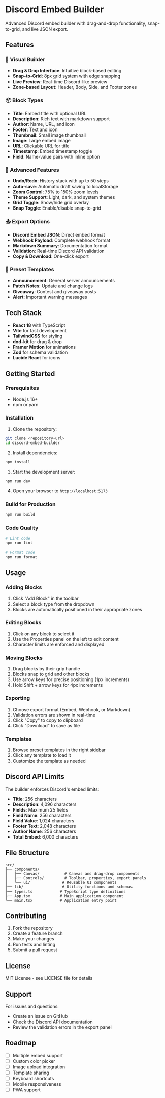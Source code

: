 # Discord Embed Builder

Advanced Discord embed builder with drag-and-drop functionality, snap-to-grid, and live JSON export.

## Features

### 🎨 Visual Builder
- **Drag & Drop Interface**: Intuitive block-based editing
- **Snap-to-Grid**: 8px grid system with edge snapping
- **Live Preview**: Real-time Discord-like preview
- **Zone-based Layout**: Header, Body, Side, and Footer zones

### 📦 Block Types
- **Title**: Embed title with optional URL
- **Description**: Rich text with markdown support
- **Author**: Name, URL, and icon
- **Footer**: Text and icon
- **Thumbnail**: Small image thumbnail
- **Image**: Large embed image
- **URL**: Clickable URL for title
- **Timestamp**: Embed timestamp toggle
- **Field**: Name-value pairs with inline option

### 🔧 Advanced Features
- **Undo/Redo**: History stack with up to 50 steps
- **Auto-save**: Automatic draft saving to localStorage
- **Zoom Control**: 75% to 150% zoom levels
- **Theme Support**: Light, dark, and system themes
- **Grid Toggle**: Show/hide grid overlay
- **Snap Toggle**: Enable/disable snap-to-grid

### 📤 Export Options
- **Discord Embed JSON**: Direct embed format
- **Webhook Payload**: Complete webhook format
- **Markdown Summary**: Documentation format
- **Validation**: Real-time Discord API validation
- **Copy & Download**: One-click export

### 🎯 Preset Templates
- **Announcement**: General server announcements
- **Patch Notes**: Update and change logs
- **Giveaway**: Contest and giveaway posts
- **Alert**: Important warning messages

## Tech Stack

- **React 18** with TypeScript
- **Vite** for fast development
- **TailwindCSS** for styling
- **dnd-kit** for drag & drop
- **Framer Motion** for animations
- **Zod** for schema validation
- **Lucide React** for icons

## Getting Started

### Prerequisites
- Node.js 16+ 
- npm or yarn

### Installation

1. Clone the repository:
```bash
git clone <repository-url>
cd discord-embed-builder
```

2. Install dependencies:
```bash
npm install
```

3. Start the development server:
```bash
npm run dev
```

4. Open your browser to `http://localhost:5173`

### Build for Production

```bash
npm run build
```

### Code Quality

```bash
# Lint code
npm run lint

# Format code
npm run format
```

## Usage

### Adding Blocks
1. Click "Add Block" in the toolbar
2. Select a block type from the dropdown
3. Blocks are automatically positioned in their appropriate zones

### Editing Blocks
1. Click on any block to select it
2. Use the Properties panel on the left to edit content
3. Character limits are enforced and displayed

### Moving Blocks
1. Drag blocks by their grip handle
2. Blocks snap to grid and other blocks
3. Use arrow keys for precise positioning (1px increments)
4. Hold Shift + arrow keys for 4px increments

### Exporting
1. Choose export format (Embed, Webhook, or Markdown)
2. Validation errors are shown in real-time
3. Click "Copy" to copy to clipboard
4. Click "Download" to save as file

### Templates
1. Browse preset templates in the right sidebar
2. Click any template to load it
3. Customize the template as needed

## Discord API Limits

The builder enforces Discord's embed limits:

- **Title**: 256 characters
- **Description**: 4,096 characters
- **Fields**: Maximum 25 fields
- **Field Name**: 256 characters
- **Field Value**: 1,024 characters
- **Footer Text**: 2,048 characters
- **Author Name**: 256 characters
- **Total Embed**: 6,000 characters

## File Structure

```
src/
├── components/
│   ├── Canvas/           # Canvas and drag-drop components
│   ├── Controls/         # Toolbar, properties, export panels
│   └── ui/              # Reusable UI components
├── lib/                 # Utility functions and schemas
├── types.ts            # TypeScript type definitions
├── App.tsx             # Main application component
└── main.tsx            # Application entry point
```

## Contributing

1. Fork the repository
2. Create a feature branch
3. Make your changes
4. Run tests and linting
5. Submit a pull request

## License

MIT License - see LICENSE file for details

## Support

For issues and questions:
- Create an issue on GitHub
- Check the Discord API documentation
- Review the validation errors in the export panel

## Roadmap

- [ ] Multiple embed support
- [ ] Custom color picker
- [ ] Image upload integration
- [ ] Template sharing
- [ ] Keyboard shortcuts
- [ ] Mobile responsiveness
- [ ] PWA support 